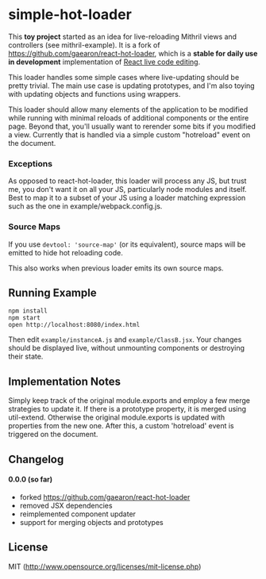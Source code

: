# simple-hot-loader

This **toy project** started as an idea for live-reloading Mithril views and controllers (see mithril-example).  It is a fork of https://github.com/gaearon/react-hot-loader, which is a **stable for daily use in development** implementation of [React live code editing](http://www.youtube.com/watch?v=pw4fKkyPPg8).

This loader handles some simple cases where live-updating should be pretty trivial.  The main use case is updating prototypes, and I'm also toying with updating objects and functions using wrappers.  

This loader should allow many elements of the application to be modified while running with minimal reloads of additional components or the entire page.  Beyond that, you'll usually want to rerender some bits if you modified a view.  Currently that is handled via a simple custom "hotreload" event on the document.

### Exceptions

As opposed to react-hot-loader, this loader will process any JS, but trust me, you don't want it on all your JS, particularly node modules and itself.  Best to map it to a subset of your JS using a loader matching expression such as the one in example/webpack.config.js.

### Source Maps

If you use `devtool: 'source-map'` (or its equivalent), source maps will be emitted to hide hot reloading code.

This also works when previous loader emits its own source maps.

## Running Example

```
npm install
npm start
open http://localhost:8080/index.html
```

Then edit `example/instanceA.js` and `example/ClassB.jsx`.
Your changes should be displayed live, without unmounting components or destroying their state.

## Implementation Notes

Simply keep track of the original module.exports and employ a few merge strategies to update it.  If there is a prototype property, it is merged using util-extend.  Otherwise the original module.exports is updated with properties from the new one.  After this, a custom 'hotreload' event is triggered on the document.

## Changelog

#### 0.0.0 (so far)
* forked https://github.com/gaearon/react-hot-loader
* removed JSX dependencies
* reimplemented component updater
* support for merging objects and prototypes

## License

MIT (http://www.opensource.org/licenses/mit-license.php)
